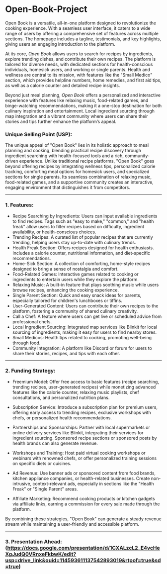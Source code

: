 # Open-Book-Project
Open Book is a versatile, all-in-one platform designed to revolutionize the cooking experience. With a seamless user interface, it caters to a wide range of users by offering a comprehensive set of features across multiple sections. The homepage includes a tagline, testimonials, and key highlights, giving users an engaging introduction to the platform. 

At its core, *Open Book* allows users to search for recipes by ingredients, explore trending dishes, and contribute their own recipes. The platform is tailored for diverse needs, with dedicated sections for health-conscious individuals, homesick users, and working or single parents. Health and wellness are central to its mission, with features like the "Small Medico" section, which provides helpline numbers, home remedies, and first aid tips, as well as a calorie counter and detailed recipe insights.

Beyond just meal planning, *Open Book* offers a personalized and interactive experience with features like relaxing music, food-related games, and binge-watching recommendations, making it a one-stop destination for both culinary inspiration and entertainment. Local ingredient sourcing through map integration and a vibrant community where users can share their stories and tips further enhance the platform’s appeal.

### Unique Selling Point (USP):
The unique appeal of "Open Book" lies in its holistic approach to meal planning and cooking, blending practical recipe discovery through ingredient searching with health-focused tools and a rich, community-driven experience. Unlike traditional recipe platforms, "Open Book" goes beyond offering recipes by integrating wellness tips, personalized calorie tracking, comforting meal options for homesick users, and specialized sections for single parents. Its seamless combination of relaxing music, food-related games, and a supportive community creates an interactive, engaging environment that distinguishes it from competitors.


---

### 1. Features:

- Recipe Searching by Ingredients: Users can input available ingredients to find recipes. Tags such as "easy to make," "common," and "health freak" allow users to filter recipes based on difficulty, ingredient availability, or health-conscious choices.
- Trending Recipes: A curated list of popular recipes that are currently trending, helping users stay up-to-date with culinary trends.
- Health Freak Section: Offers recipes designed for health enthusiasts. Includes a calorie counter, nutritional information, and diet-specific recommendations.
- Home-Sick Section: A collection of comforting, home-style recipes designed to bring a sense of nostalgia and comfort.
- Food-Related Games: Interactive games related to cooking or ingredients to entertain users while they explore the platform.
- Relaxing Music: A built-in feature that plays soothing music while users browse recipes, enhancing the cooking experience.
- Single Parent Section: Quick and easy snack ideas for parents, especially tailored for children's lunchboxes or tiffins.
- User-Generated Content: Users can contribute their own recipes to the platform, fostering a community of shared culinary creativity.
- Call a Chef: A feature where users can get live or scheduled advice from professional chefs.
- Local Ingredient Sourcing: Integrated map services like Blinkit for local sourcing of ingredients, making it easy for users to find nearby stores.
- Small Medicos: Health tips related to cooking, promoting well-being through food.
- Community Integration: A platform like Discord or forum for users to share their stories, recipes, and tips with each other.


---

### 2. Funding Strategy:

- Freemium Model: Offer free access to basic features (recipe searching, trending recipes, user-generated recipes) while monetizing advanced features like the calorie counter, relaxing music playlists, chef consultations, and personalized nutrition plans.
  
- Subscription Service: Introduce a subscription plan for premium users, offering early access to trending recipes, exclusive workshops with chefs, or personalized health recommendations.

- Partnerships and Sponsorships: Partner with local supermarkets or online delivery services like Blinkit, integrating their services for ingredient sourcing. Sponsored recipe sections or sponsored posts by health brands can also generate revenue.

- Workshops and Training: Host paid virtual cooking workshops or webinars with renowned chefs, or offer personalized training sessions on specific diets or cuisines.

- Ad Revenue: Use banner ads or sponsored content from food brands, kitchen appliance companies, or health-related businesses. Create non-intrusive, context-relevant ads, especially in sections like the "Health Freak" or "Single Parent" areas.

- Affiliate Marketing: Recommend cooking products or kitchen gadgets via affiliate links, earning a commission for every sale made through the platform.

By combining these strategies, "Open Book" can generate a steady revenue stream while maintaining a user-friendly and accessible platform.


---

### 3. Presentation Ahead: (https://docs.google.com/presentation/d/1CXALzcL2_E4vcHeXgJudQ0VRnxeFkbwK/edit?usp=drive_link&ouid=114593611137542893019&rtpof=true&sd=true)
